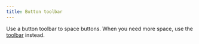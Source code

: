 ```yaml
---
title: Button toolbar
---
```


Use a button toolbar to space buttons. When you need more space, use the <a href="/components/c-toolbar.html">toolbar</a> instead.

